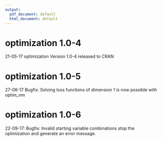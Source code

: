 ```yaml
---
output:
  pdf_document: default
  html_document: default
---
```

# optimization 1.0-4
21-05-17  optimization Version 1.0-4 released to CRAN

# optimization 1.0-5
27-06-17 Bugfix: Solving loss functions of dimension 1 is now possible with optim_nm

# optimization 1.0-6
22-09-17: Bugfix: Invalid starting variable combinations stop the optimization and generate an error message.